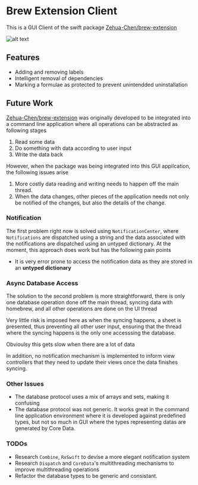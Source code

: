 # Brew Extension Client

This is a GUI Client of the swift package [Zehua-Chen/brew-extension](https://github.com/Zehua-Chen/brew-extension)

![alt text](https://user-images.githubusercontent.com/31496190/63078664-cc83ac80-bf6e-11e9-97a9-2fbf4455162c.png)

## Features

- Adding and removing labels
- Intelligent removal of dependencies
- Marking a formulae as protected to prevent unintendded uninstallation

## Future Work

[Zehua-Chen/brew-extension](https://github.com/Zehua-Chen/brew-extension)
was originally developed to be integrated into a command line application where
all operations can be abstracted as following stages

1. Read some data
2. Do something with data according to user input
3. Write the data back

However, when the package was being integrated into this GUI appilcation,
the following issues arise

1. More costly data reading and writing needs to happen off the main thread.
2. When the data changes, other pieces of the application needs not only
be notified of the changes, but also the details of the change.

### Notification

The first problem right now is solved using `NotificationCenter`, where
`Notifications` are dispatched using a string and the data associated with
the notifications are dispatched using an untyped dictionary. At the moment,
this approach does work but has the following pain points
- It is very error prone to access the notification data as they are stored
in an **untyped** **dictionary**

### Async Database Access

The solution to the second problem is more straightforward, there is only one
database operation done off the main thread, syncing data with homebrew, and
all other operations are done on the UI thread

Very little risk is imposed here as when the syncing happens, a sheet is
presented, thus preventing all other user input, ensuring that the thread
where the syncing happens is the only one accesssing the database.

Obvioulsy this gets slow when there are a lot of data

In addition, no notification mechanism is implemented to inform view
controllers that they need to update their views once the data finishes syncing.

### Other Issues

- The database protocol uses a mix of arrays and sets, making it confusing
- The database protocol was not generic. It works great in the command
line application environment where it is developed against predefined types,
but not so much in GUI where the types representing datas  are generated by Core Data.

### TODOs

- Research `Combine`, `RxSwift` to devise a more elegant notification
system
- Research `Dispatch` and `CoreData`'s multithreading mechanisms to improve
multithreading operations
- Refactor the database types to be generic and consistant.
